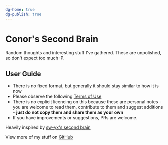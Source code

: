 ```yaml
---
dg-home: true
dg-publish: true
---
```

# Conor's Second Brain
Random thoughts and interesting stuff I've gathered. These are unpolished, so don't expect too much :P.

## User Guide
- There is no fixed format, but generally it should stay similar to how it is now
- Please observe the following [Terms of Use](https://www.swyx.io/digital-garden-tos)
- There is no explicit licencing on this because these are personal notes - you are welcome to read them, contribute to them and suggest additions - **just do not copy them and share them as your own**
- If you have improvements or suggestions, PRs are welcome.

Heavily inspired by [sw-yx's second brain](https://github.com/sw-yx/brain)

View more of my stuff on [GitHub](https://github.com/CADawg)
